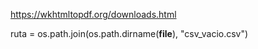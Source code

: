 https://wkhtmltopdf.org/downloads.html

ruta = os.path.join(os.path.dirname(__file__), "csv_vacio.csv")